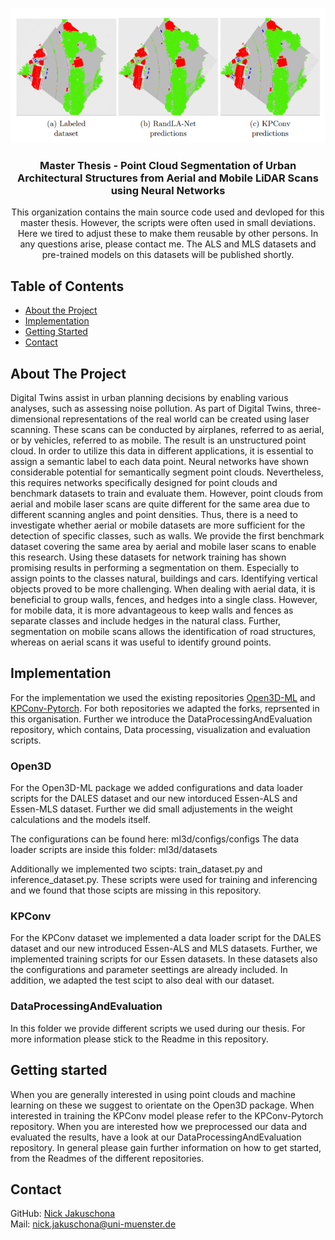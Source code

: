 ﻿<!-- PROJECT LOGO -->
<br />
<p align="center">
  <a href="https://github.com/https://github.com/PointCloudSegementationOnALSandMLS">
    <img src="img/logo.PNG" alt="Logo">
  </a>

  <h3 align="center">Master Thesis - Point Cloud Segmentation of Urban Architectural Structures from Aerial and Mobile LiDAR Scans using Neural Networks
 </h3>

  <p align="center">
    This organization contains the main source code used and devloped for this master thesis. However, the scripts were often used in small deviations. Here we tired to adjust these to make them reusable by other persons. In any questions arise, please contact me. 
The ALS and MLS datasets and pre-trained models on this datasets will be published shortly.
    <br/>
    
  </p>
</p>



<!-- TABLE OF CONTENTS -->
## Table of Contents

* [About the Project](#about-the-project)
* [Implementation](#implementation)
* [Getting Started](#getting-started)
* [Contact](#contact)



<!-- ABOUT THE PROJECT -->
## About The Project
Digital Twins assist in urban planning decisions by enabling various analyses, such as assessing
noise pollution. As part of Digital Twins, three-dimensional representations of the real world
can be created using laser scanning. These scans can be conducted by airplanes, referred to
as aerial, or by vehicles, referred to as mobile. The result is an unstructured point cloud. In
order to utilize this data in different applications, it is essential to assign a semantic label to
each data point. Neural networks have shown considerable potential for semantically segment
point clouds. Nevertheless, this requires networks specifically designed for point clouds and
benchmark datasets to train and evaluate them. However, point clouds from aerial and mobile
laser scans are quite different for the same area due to different scanning angles and point
densities. Thus, there is a need to investigate whether aerial or mobile datasets are more
sufficient for the detection of specific classes, such as walls. We provide the first benchmark
dataset covering the same area by aerial and mobile laser scans to enable this research. Using
these datasets for network training has shown promising results in performing a segmentation
on them. Especially to assign points to the classes natural, buildings and cars. Identifying
vertical objects proved to be more challenging. When dealing with aerial data, it is beneficial
to group walls, fences, and hedges into a single class. However, for mobile data, it is more
advantageous to keep walls and fences as separate classes and include hedges in the natural
class. Further, segmentation on mobile scans allows the identification of road structures,
whereas on aerial scans it was useful to identify ground points.

<!-- Implementation -->
## Implementation
For the implementation we used the existing repositories [Open3D-ML](https://github.com/PointCloudSegementationOnALSandMLS/Open3D-ML) and [KPConv-Pytorch](https://github.com/PointCloudSegementationOnALSandMLS/KPConv-PyTorch). For both repositories we adapted the forks, reprsented in this organisation. Further we introduce the DataProcessingAndEvaluation repository, which contains, Data processing, visualization and evaluation scripts.

### Open3D
For the Open3D-ML package we added configurations and data loader scripts for the DALES dataset and our new intorduced Essen-ALS and Essen-MLS dataset. Further we did small adjustements in the weight calculations and the models itself.

The configurations can be found here: ml3d/configs/configs The data loader scripts are inside this folder: ml3d/datasets

Additionally we implemented two scipts: train_dataset.py and inference_dataset.py. These scripts were used for training and inferencing and we found that those scipts are missing in this repository.

### KPConv
For the KPConv dataset we implemented a data loader script for the DALES dataset and our new introduced Essen-ALS and MLS datasets. Further, we implemented training scripts for our Essen datasets. In these datasets also the configurations and parameter seettings are already included. In addition, we adapted the test scipt to also deal with our dataset.

### DataProcessingAndEvaluation
In this folder we provide different scripts we used during our thesis. For more information please stick to the Readme in this repository.
## Getting started
When you are generally interested in using point clouds and machine learning on these we suggest to orientate on the Open3D package. When interested in training the KPConv model please refer to the KPConv-Pytorch repository. When you are interested how we preprocessed our data and evaluated the results, have a look at our DataProcessingAndEvaluation repository. In general please gain further information on how to get started, from the Readmes of the different repositories.


<!-- CONTACT -->
## Contact

GitHub: [Nick Jakuschona](https://github.com/NJaku01)  <br>
Mail:  <a href="mailto:nick.jakuschona@uni-muenster.de">nick.jakuschona@uni-muenster.de</a>



